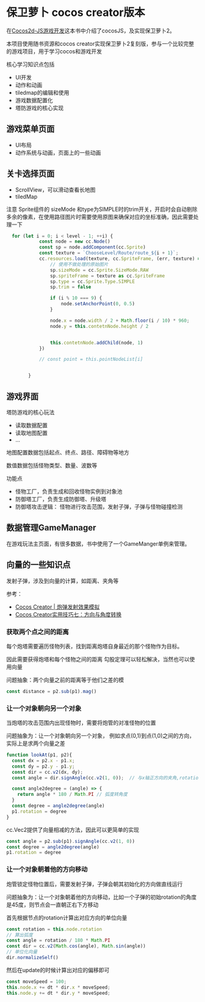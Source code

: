 保卫萝卜 cocos creator版本
===


在[Cocos2d-JS游戏开发](https://www.ituring.com.cn/book/1783)这本书中介绍了cocosJS，及实现保卫萝卜2。

本项目使用随书资源和cocos creator实现保卫萝卜2复刻版，参与一个比较完整的游戏项目，用于学习cocos和游戏开发

核心学习知识点包括
* UI开发
* 动作和动画
* tiledmap的编辑和使用
* 游戏数据配置化
* 塔防游戏的核心实现


## 游戏菜单页面

* UI布局
* 动作系统与动画，页面上的一些动画

## 关卡选择页面

* ScrollView，可以滑动查看长地图
* tiledMap


注意 Sprite组件的 sizeMode 和type为SIMPLE时的trim开关，开启时会自动剔除多余的像素，在使用路径图片时需要使用原图来确保对应的坐标准确，因此需要处理一下

```ts
  for (let i = 0; i < level - 1; ++i) {
            const node = new cc.Node()
            const sp = node.addComponent(cc.Sprite)
            const texture = `ChooseLevel/Route/route_${i + 1}`;
            cc.resources.load(texture, cc.SpriteFrame, (err, texture) => {
                // 使用不做处理的原始图片
                sp.sizeMode = cc.Sprite.SizeMode.RAW
                sp.spriteFrame = texture as cc.SpriteFrame
                sp.type = cc.Sprite.Type.SIMPLE
                sp.trim = false

                if (i % 10 === 9) {
                    node.setAnchorPoint(0, 0.5)
                }

                node.x = node.width / 2 + Math.floor(i / 10) * 960;
                node.y = this.contetnNode.height / 2


                this.contetnNode.addChild(node, 1)
            })

            // const point = this.pointNodeList[i]


        }
```

## 游戏界面

塔防游戏的核心玩法

* 读取数据配置
* 读取地图配置
* ...

地图配置数据包括起点、终点、路径、障碍物等地方

数值数据包括怪物类型、数量、波数等

功能点 
* 怪物工厂，负责生成和回收怪物实例到对象池
* 防御塔工厂，负责生成防御塔、升级塔
* 防御塔攻击逻辑： 怪物进行攻击范围，发射子弹，子弹与怪物碰撞检测


## 数据管理GameManager

在游戏玩法主页面，有很多数据，书中使用了一个GameManger单例来管理。

## 向量的一些知识点

发射子弹，涉及到向量的计算，如距离、夹角等

参考： 
* [Cocos Creator | 炮弹发射效果模拟](https://cloud.tencent.com/developer/article/1592765)
* [Cocos Creator实用技巧七：方向与角度转换](https://blog.csdn.net/u013321328/article/details/92805107)

### 获取两个点之间的距离

每个炮塔需要遍历怪物列表，找到距离炮塔自身最近的那个怪物作为目标。

因此需要获得炮塔和每个怪物之间的距离 勾股定理可以轻松解决，当然也可以使用向量

问题抽象：两个向量之前的距离等于他们之差的模

```ts
const distance = p2.sub(p1).mag()
```

### 让一个对象朝向另一个对象

当炮塔的攻击范围内出现怪物时，需要将炮管的对准怪物的位置

问题抽象为：让一个对象朝向另一个对象， 例如求点(0,1)到点(1,0)之间的方向， 实际上是求两个向量之差

```ts
function lookAt(p1, p2){
  const dx = p2.x - p1.x;
  const dy = p2.y - p1.y;
  const dir = cc.v2(dx, dy);
  const angle = dir.signAngle(cc.v2(1, 0));  // 与x轴正方向的夹角,rotation的值也是以这个为标准

  const angle2degree = (angle) => {
    return angle * 180 / Math.PI // 弧度转角度
  }
  const degree = angle2degree(angle)
  p1.rotation = degree
}
```

cc.Vec2提供了向量相减的方法，因此可以更简单的实现
```ts
const angle = p2.sub(p1).signAngle(cc.v2(1, 0))
const degree = angle2degree(angle)
p1.rotation = degree
```

### 让一个对象朝着他的方向移动

炮管锁定怪物位置后，需要发射子弹，子弹会朝其初始化的方向做直线运行

问题抽象为：让一个对象朝着他的方向移动，比如一个子弹的初始rotation的角度是45度，则节点会一直朝正右下方移动

首先根据节点的rotation计算出对应方向的单位向量
```js
const rotation = this.node.rotation
// 算出弧度
const angle = rotation / 180 * Math.PI
const dir = cc.v2(Math.cos(angle), Math.sin(angle))
// 单位化向量
dir.normalizeSelf()
```

然后在update的时候计算出对应的偏移即可
```js
const moveSpeed = 100;
this.node.x += dt * dir.x * moveSpeed;
this.node.y += dt * dir.y * moveSpeed;
```


